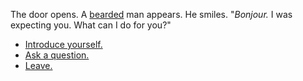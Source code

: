 The door opens. A [bearded](beard) man appears. He smiles. "_Bonjour._ I was expecting you. What can I do for you?"

- [Introduce yourself.](introduce.md)
- [Ask a question.](question.md)
- [Leave.](leave.md)

